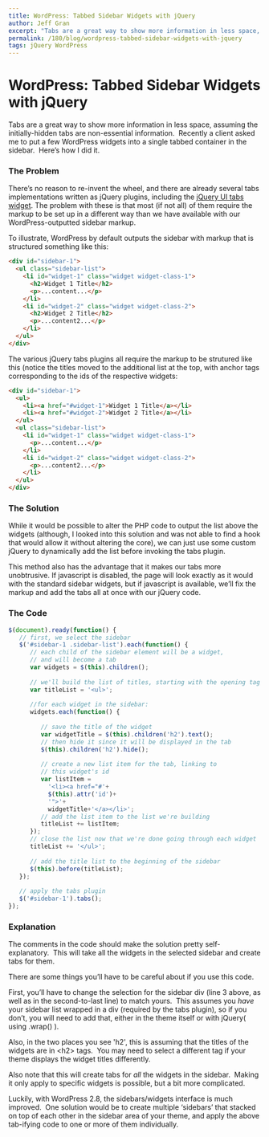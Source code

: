 ```yaml
---
title: WordPress: Tabbed Sidebar Widgets with jQuery
author: Jeff Gran
excerpt: "Tabs are a great way to show more information in less space, assuming the initially-hidden tabs are non-essential information.  Recently a client asked me to put a few Wordpress widgets into a single tabbed container in the sidebar.  Here's how I did it."
permalink: /180/blog/wordpress-tabbed-sidebar-widgets-with-jquery
tags: jQuery WordPress
---
```

# WordPress: Tabbed Sidebar Widgets with jQuery

Tabs are a great way to show more information in less space, assuming the initially-hidden tabs are non-essential information.  Recently a client asked me to put a few WordPress widgets into a single tabbed container in the sidebar.  Here’s how I did it.

### The Problem

There’s no reason to re-invent the wheel, and there are already several tabs implementations written as jQuery plugins, including the [jQuery UI tabs widget][1]. The problem with these is that most (if not all) of them require the markup to be set up in a different way than we have available with our WordPress-outputted sidebar markup.

 [1]: http://jqueryui.com/demos/tabs/ "jQuery UI Tabs"

To illustrate, WordPress by default outputs the sidebar with markup that is structured something like this:

~~~~ html
<div id="sidebar-1">
  <ul class="sidebar-list">
    <li id="widget-1" class="widget widget-class-1">
      <h2>Widget 1 Title</h2>
      <p>...content...</p>
    </li>
    <li id="widget-2" class="widget widget-class-2">
      <h2>Widget 2 Title</h2>
      <p>...content2...</p>
    </li>
  </ul>
</div>
~~~~

The various jQuery tabs plugins all require the markup to be strutured like this (notice the titles moved to the additional list at the top, with anchor tags corresponding to the ids of the respective widgets:

~~~~ html
<div id="sidebar-1">
  <ul>
    <li><a href="#widget-1">Widget 1 Title</a></li>
    <li><a href="#widget-2">Widget 2 Title</a></li>
  </ul>
  <ul class="sidebar-list">
    <li id="widget-1" class="widget widget-class-1">
      <p>...content...</p>
    </li>
    <li id="widget-2" class="widget widget-class-2">
      <p>...content2...</p>
    </li>
  </ul>
</div>      
~~~~

### The Solution

While it would be possible to alter the PHP code to output the list above the widgets (although, I looked into this solution and was not able to find a hook that would allow it without altering the core), we can just use some custom jQuery to dynamically add the list before invoking the tabs plugin.

This method also has the advantage that it makes our tabs more unobtrusive. If javascript is disabled, the page will look exactly as it would with the standard sidebar widgets, but if javascript is available, we’ll fix the markup and add the tabs all at once with our jQuery code.

### The Code

~~~~ javascript
$(document).ready(function() {
   // first, we select the sidebar
   $('#sidebar-1 .sidebar-list').each(function() {
      // each child of the sidebar element will be a widget,
      // and will become a tab
      var widgets = $(this).children();
 
      // we'll build the list of titles, starting with the opening tag
      var titleList = '<ul>';
 
      //for each widget in the sidebar:
      widgets.each(function() {
 
         // save the title of the widget
         var widgetTitle = $(this).children('h2').text();
         // then hide it since it will be displayed in the tab
         $(this).children('h2').hide();
 
         // create a new list item for the tab, linking to
         // this widget's id
         var listItem =
           '<li><a href="#'+
           $(this).attr('id')+
           '">'+
           widgetTitle+'</a></li>';
         // add the list item to the list we're building
         titleList += listItem;
      });
      // close the list now that we're done going through each widget
      titleList += '</ul>';
 
      // add the title list to the beginning of the sidebar
      $(this).before(titleList);
   });
 
   // apply the tabs plugin
   $('#sidebar-1').tabs();
});
~~~~

### Explanation

The comments in the code should make the solution pretty self-explanatory.  This will take all the widgets in the selected sidebar and create tabs for them.

There are some things you’ll have to be careful about if you use this code.

First, you’ll have to change the selection for the sidebar div (line 3 above, as well as in the second-to-last line) to match yours.  This assumes you *have* your sidebar list wrapped in a div (required by the tabs plugin), so if you don’t, you will need to add that, either in the theme itself or with jQuery( using .wrap() ).

Also, in the two places you see 'h2', this is assuming that the titles of the widgets are in \<h2\> tags.  You may need to select a different tag if your theme displays the widget titles differently.

Also note that this will create tabs for *all* the widgets in the sidebar.  Making it only apply to specific widgets is possible, but a bit more complicated.

Luckily, with WordPress 2.8, the sidebars/widgets interface is much improved.  One solution would be to create multiple ‘sidebars’ that stacked on top of each other in the sidebar area of your theme, and apply the above tab-ifying code to one or more of them individually.
